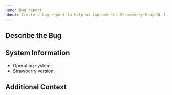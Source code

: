 ```yaml
---
name: Bug report
about: Create a bug report to help us improve the Strawberry GraphQL library
---
```

<!-- Provide a general summary of the bug in the title above. -->

<!--- This template is entirely optional and can be removed, but is here to help both you and us. -->
<!--- Anything on lines wrapped in comments like these will not show up in the final text. -->

## Describe the Bug

<!-- A clear and concise description of what the bug is. -->

## System Information

 - Operating system:
 - Strawberry version:

## Additional Context

<!-- Add any other relevant information about the problem here. -->
